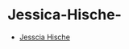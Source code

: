 # Jessica-Hische-

- [Jesscia Hische](https://liammcevoyixd.github.io/JessicaHische/JessicaHische.html)

